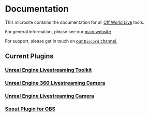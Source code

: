 # Documentation

This microsite contains the documentation for all [Off World Live](https://offworld.live/) tools.

For general information, please see our [main website](https://offworld.live)

For support, please get in touch on [our `Discord` channel.](https://discord.gg/2PaMtnK)

## Current Plugins

### [Unreal Engine Livestreaming Toolkit](./livestreaming-toolkit/README.md)

### [Unreal Engine 360 Livestreaming Camera](./360-camera/README.md)

### [Unreal Engine Livestreaming Camera](./unreal-livestreaming-camera/README.md) 

### [Spout Plugin for OBS](./obs-spout-plugin/README.md)